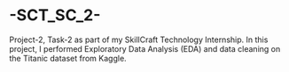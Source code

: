 # -SCT_SC_2-
Project-2, Task-2 as part of my SkillCraft Technology Internship. In this project, I performed Exploratory Data Analysis (EDA) and data cleaning on the Titanic dataset from Kaggle. 
